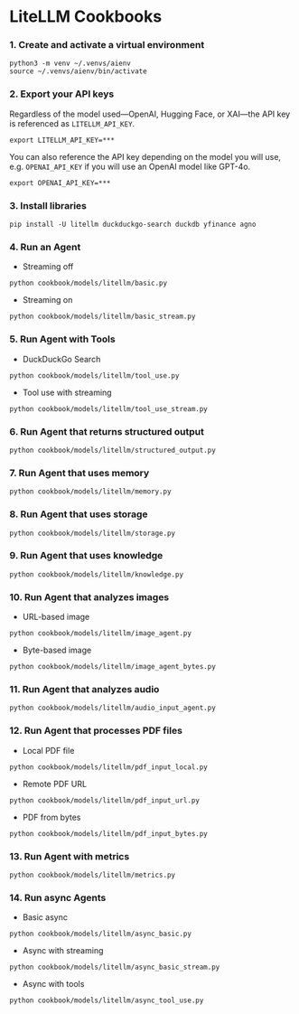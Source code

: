 # LiteLLM Cookbooks

### 1. Create and activate a virtual environment

```shell
python3 -m venv ~/.venvs/aienv
source ~/.venvs/aienv/bin/activate
```

### 2. Export your API keys
Regardless of the model used—OpenAI, Hugging Face, or XAI—the API key is referenced as `LITELLM_API_KEY`.

```shell
export LITELLM_API_KEY=***
```

You can also reference the API key depending on the model you will use, e.g. `OPENAI_API_KEY` if you will use an OpenAI model like GPT-4o.

```shell
export OPENAI_API_KEY=***
```

### 3. Install libraries

```shell
pip install -U litellm duckduckgo-search duckdb yfinance agno
```

### 4. Run an Agent

- Streaming off

```shell
python cookbook/models/litellm/basic.py
```

- Streaming on 

```shell
python cookbook/models/litellm/basic_stream.py
```

### 5. Run Agent with Tools

- DuckDuckGo Search

```shell
python cookbook/models/litellm/tool_use.py
```

- Tool use with streaming

```shell
python cookbook/models/litellm/tool_use_stream.py
```

### 6. Run Agent that returns structured output

```shell
python cookbook/models/litellm/structured_output.py
```

### 7. Run Agent that uses memory

```shell
python cookbook/models/litellm/memory.py
```

### 8. Run Agent that uses storage

```shell
python cookbook/models/litellm/storage.py
```

### 9. Run Agent that uses knowledge

```shell
python cookbook/models/litellm/knowledge.py
```

### 10. Run Agent that analyzes images

- URL-based image

```shell
python cookbook/models/litellm/image_agent.py
```

- Byte-based image

```shell
python cookbook/models/litellm/image_agent_bytes.py
```

### 11. Run Agent that analyzes audio

```shell
python cookbook/models/litellm/audio_input_agent.py
```

### 12. Run Agent that processes PDF files

- Local PDF file

```shell
python cookbook/models/litellm/pdf_input_local.py
```

- Remote PDF URL

```shell
python cookbook/models/litellm/pdf_input_url.py
```

- PDF from bytes

```shell
python cookbook/models/litellm/pdf_input_bytes.py
```

### 13. Run Agent with metrics

```shell
python cookbook/models/litellm/metrics.py
```

### 14. Run async Agents

- Basic async

```shell
python cookbook/models/litellm/async_basic.py
```

- Async with streaming

```shell
python cookbook/models/litellm/async_basic_stream.py
```

- Async with tools

```shell
python cookbook/models/litellm/async_tool_use.py
```
